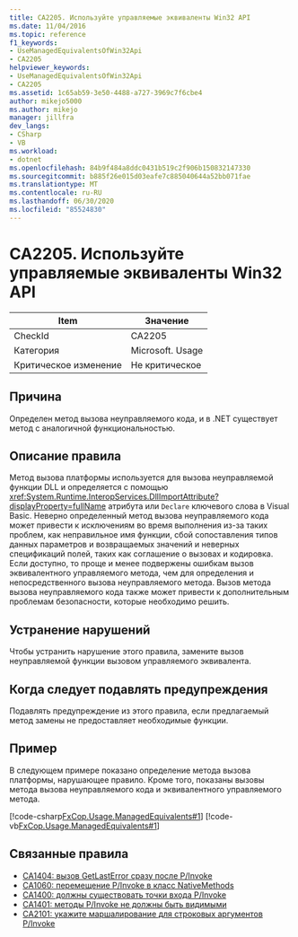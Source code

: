```yaml
---
title: CA2205. Используйте управляемые эквиваленты Win32 API
ms.date: 11/04/2016
ms.topic: reference
f1_keywords:
- UseManagedEquivalentsOfWin32Api
- CA2205
helpviewer_keywords:
- UseManagedEquivalentsOfWin32Api
- CA2205
ms.assetid: 1c65ab59-3e50-4488-a727-3969c7f6cbe4
author: mikejo5000
ms.author: mikejo
manager: jillfra
dev_langs:
- CSharp
- VB
ms.workload:
- dotnet
ms.openlocfilehash: 84b9f484a8ddc0431b519c2f906b150832147330
ms.sourcegitcommit: b885f26e015d03eafe7c885040644a52bb071fae
ms.translationtype: MT
ms.contentlocale: ru-RU
ms.lasthandoff: 06/30/2020
ms.locfileid: "85524830"
---
```

# <a name="ca2205-use-managed-equivalents-of-win32-api"></a>CA2205. Используйте управляемые эквиваленты Win32 API

|Item|Значение|
|-|-|
|CheckId|CA2205|
|Категория|Microsoft. Usage|
|Критическое изменение|Не критическое|

## <a name="cause"></a>Причина

Определен метод вызова неуправляемого кода, и в .NET существует метод с аналогичной функциональностью.

## <a name="rule-description"></a>Описание правила

Метод вызова платформы используется для вызова неуправляемой функции DLL и определяется с помощью <xref:System.Runtime.InteropServices.DllImportAttribute?displayProperty=fullName> атрибута или `Declare` ключевого слова в Visual Basic. Неверно определенный метод вызова неуправляемого кода может привести к исключениям во время выполнения из-за таких проблем, как неправильное имя функции, сбой сопоставления типов данных параметров и возвращаемых значений и неверных спецификаций полей, таких как соглашение о вызовах и кодировка. Если доступно, то проще и менее подвержены ошибкам вызов эквивалентного управляемого метода, чем для определения и непосредственного вызова неуправляемого метода. Вызов метода вызова неуправляемого кода также может привести к дополнительным проблемам безопасности, которые необходимо решить.

## <a name="how-to-fix-violations"></a>Устранение нарушений

Чтобы устранить нарушение этого правила, замените вызов неуправляемой функции вызовом управляемого эквивалента.

## <a name="when-to-suppress-warnings"></a>Когда следует подавлять предупреждения

Подавлять предупреждение из этого правила, если предлагаемый метод замены не предоставляет необходимые функции.

## <a name="example"></a>Пример

В следующем примере показано определение метода вызова платформы, нарушающее правило. Кроме того, показаны вызовы метода вызова неуправляемого кода и эквивалентного управляемого метода.

[!code-csharp[FxCop.Usage.ManagedEquivalents#1](../code-quality/codesnippet/CSharp/ca2205-use-managed-equivalents-of-win32-api_1.cs)]
[!code-vb[FxCop.Usage.ManagedEquivalents#1](../code-quality/codesnippet/VisualBasic/ca2205-use-managed-equivalents-of-win32-api_1.vb)]

## <a name="related-rules"></a>Связанные правила

- [CA1404: вызов GetLastError сразу после P/Invoke](../code-quality/ca1404.md)
- [CA1060: перемещение P/Invoke в класс NativeMethods](../code-quality/ca1060.md)
- [CA1400: должны существовать точки входа P/Invoke](../code-quality/ca1400.md)
- [CA1401: методы P/Invoke не должны быть видимыми](../code-quality/ca1401.md)
- [CA2101: укажите маршалирование для строковых аргументов P/Invoke](../code-quality/ca2101.md)
